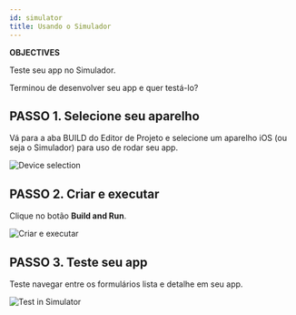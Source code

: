 ```yaml
---
id: simulator
title: Usando o Simulador
---
```


<div class = "objectives"> 

**OBJECTIVES**

Teste seu app no Simulador.</div> 

Terminou de desenvolver seu app e quer testá-lo?

## PASSO 1. Selecione seu aparelho

Vá para a aba BUILD do Editor de Projeto e selecione um aparelho iOS (ou seja o Simulador) para uso de rodar seu app.

![Device selection](assets/en/test-build/device-selection-4D-for-ios.png)

## PASSO 2. Criar e executar

Clique no botão **Build and Run**.

![Criar e executar](assets/en/test-build/build-and-run-4D-for-iOS.png)

## PASSO 3. Teste seu app

Teste navegar entre os formulários lista e detalhe em seu app.

![Test in Simulator](assets/en/test-build/simulator-forms-4D-for-iOS.png)